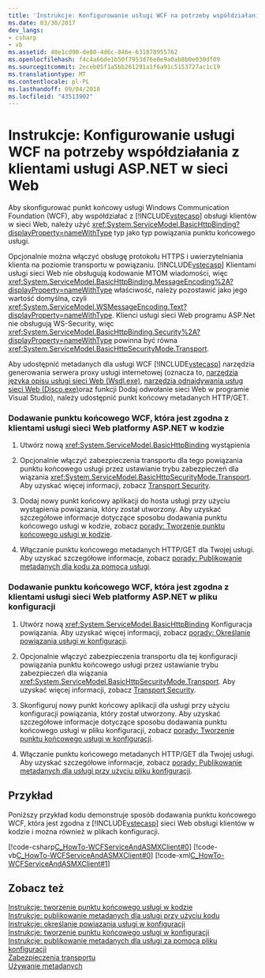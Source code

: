 ```yaml
---
title: 'Instrukcje: Konfigurowanie usługi WCF na potrzeby współdziałania z klientami usługi ASP.NET w sieci Web'
ms.date: 03/30/2017
dev_langs:
- csharp
- vb
ms.assetid: 48e1cd90-de80-4d6c-846e-631878955762
ms.openlocfilehash: f4c4a66de1b50f7953d76e0e9a0ab8b0e030df09
ms.sourcegitcommit: 2eceb05f1a5bb261291a1f6a91c5153727ac1c19
ms.translationtype: MT
ms.contentlocale: pl-PL
ms.lasthandoff: 09/04/2018
ms.locfileid: "43513902"
---
```

# <a name="how-to-configure-wcf-service-to-interoperate-with-aspnet-web-service-clients"></a>Instrukcje: Konfigurowanie usługi WCF na potrzeby współdziałania z klientami usługi ASP.NET w sieci Web
Aby skonfigurować punkt końcowy usługi Windows Communication Foundation (WCF), aby współdziałać z [!INCLUDE[vstecasp](../../../../includes/vstecasp-md.md)] obsługi klientów w sieci Web, należy użyć <xref:System.ServiceModel.BasicHttpBinding?displayProperty=nameWithType> typ jako typ powiązania punktu końcowego usługi.  
  
 Opcjonalnie można włączyć obsługę protokołu HTTPS i uwierzytelniania klienta na poziomie transportu w powiązaniu. [!INCLUDE[vstecasp](../../../../includes/vstecasp-md.md)] Klientami usługi sieci Web nie obsługują kodowanie MTOM wiadomości, więc <xref:System.ServiceModel.BasicHttpBinding.MessageEncoding%2A?displayProperty=nameWithType> właściwość, należy pozostawić jako jego wartość domyślna, czyli <xref:System.ServiceModel.WSMessageEncoding.Text?displayProperty=nameWithType>. Klienci usługi sieci Web programu ASP.Net nie obsługują WS-Security, więc <xref:System.ServiceModel.BasicHttpBinding.Security%2A?displayProperty=nameWithType> powinna być równa <xref:System.ServiceModel.BasicHttpSecurityMode.Transport>.  
  
 Aby udostępnić metadanych dla usługi WCF [!INCLUDE[vstecasp](../../../../includes/vstecasp-md.md)] narzędzia generowania serwera proxy usługi internetowej (oznacza to, [narzędzia języka opisu usługi sieci Web (Wsdl.exe)](https://go.microsoft.com/fwlink/?LinkId=73833), [narzędzia odnajdywania usług sieci Web (Disco.exe)](https://go.microsoft.com/fwlink/?LinkId=73834)oraz funkcji Dodaj odwołanie sieci Web w programie Visual Studio), należy udostępnić punkt końcowy metadanych HTTP/GET.  
  
### <a name="to-add-a-wcf-endpoint-that-is-compatible-with-aspnet-web-service-clients-in-code"></a>Dodawanie punktu końcowego WCF, która jest zgodna z klientami usługi sieci Web platformy ASP.NET w kodzie  
  
1.  Utwórz nową <xref:System.ServiceModel.BasicHttpBinding> wystąpienia  
  
2.  Opcjonalnie włączyć zabezpieczenia transportu dla tego powiązania punktu końcowego usługi przez ustawianie trybu zabezpieczeń dla wiązania <xref:System.ServiceModel.BasicHttpSecurityMode.Transport>. Aby uzyskać więcej informacji, zobacz [Transport Security](../../../../docs/framework/wcf/feature-details/transport-security.md).  
  
3.  Dodaj nowy punkt końcowy aplikacji do hosta usługi przy użyciu wystąpienia powiązania, który został utworzony. Aby uzyskać szczegółowe informacje dotyczące sposobu dodawania punktu końcowego usługi w kodzie, zobacz [porady: Tworzenie punktu końcowego usługi w kodzie](../../../../docs/framework/wcf/feature-details/how-to-create-a-service-endpoint-in-code.md).  
  
4.  Włączanie punktu końcowego metadanych HTTP/GET dla Twojej usługi. Aby uzyskać szczegółowe informacje, zobacz [porady: Publikowanie metadanych dla kodu za pomocą usługi](../../../../docs/framework/wcf/feature-details/how-to-publish-metadata-for-a-service-using-code.md).  
  
### <a name="to-add-a-wcf-endpoint-that-is-compatible-with-aspnet-web-service-clients-in-a-configuration-file"></a>Dodawanie punktu końcowego WCF, która jest zgodna z klientami usługi sieci Web platformy ASP.NET w pliku konfiguracji  
  
1.  Utwórz nową <xref:System.ServiceModel.BasicHttpBinding> Konfiguracja powiązania. Aby uzyskać więcej informacji, zobacz [porady: Określanie powiązania usługi w konfiguracji](../../../../docs/framework/wcf/how-to-specify-a-service-binding-in-configuration.md).  
  
2.  Opcjonalnie włączyć zabezpieczenia transportu dla tej konfiguracji powiązania punktu końcowego usługi przez ustawianie trybu zabezpieczeń dla wiązania <xref:System.ServiceModel.BasicHttpSecurityMode.Transport>. Aby uzyskać więcej informacji, zobacz [Transport Security](../../../../docs/framework/wcf/feature-details/transport-security.md).  
  
3.  Skonfiguruj nowy punkt końcowy aplikacji dla usługi przy użyciu konfiguracji powiązania, który został utworzony. Aby uzyskać szczegółowe informacje dotyczące sposobu dodawania punktu końcowego usługi w pliku konfiguracji, zobacz [porady: Tworzenie punktu końcowego usługi w konfiguracji](../../../../docs/framework/wcf/feature-details/how-to-create-a-service-endpoint-in-configuration.md).  
  
4.  Włączanie punktu końcowego metadanych HTTP/GET dla Twojej usługi. Aby uzyskać szczegółowe informacje, zobacz [porady: Publikowanie metadanych dla usługi przy użyciu pliku konfiguracji](../../../../docs/framework/wcf/feature-details/how-to-publish-metadata-for-a-service-using-a-configuration-file.md).  
  
## <a name="example"></a>Przykład  
 Poniższy przykład kodu demonstruje sposób dodawania punktu końcowego WCF, która jest zgodna z [!INCLUDE[vstecasp](../../../../includes/vstecasp-md.md)] sieci Web obsługi klientów w kodzie i można również w plikach konfiguracji.  
  
 [!code-csharp[C_HowTo-WCFServiceAndASMXClient#0](../../../../samples/snippets/csharp/VS_Snippets_CFX/c_howto-wcfserviceandasmxclient/cs/program.cs#0)] 
 [!code-vb[C_HowTo-WCFServiceAndASMXClient#0](../../../../samples/snippets/visualbasic/VS_Snippets_CFX/c_howto-wcfserviceandasmxclient/vb/program.vb#0)] 
 [!code-xml[C_HowTo-WCFServiceAndASMXClient#1](../../../../samples/snippets/csharp/VS_Snippets_CFX/c_howto-wcfserviceandasmxclient/common/app.config#1)]     
  
## <a name="see-also"></a>Zobacz też  
 [Instrukcje: tworzenie punktu końcowego usługi w kodzie](../../../../docs/framework/wcf/feature-details/how-to-create-a-service-endpoint-in-code.md)  
 [Instrukcje: publikowanie metadanych dla usługi przy użyciu kodu](../../../../docs/framework/wcf/feature-details/how-to-publish-metadata-for-a-service-using-code.md)  
 [Instrukcje: określanie powiązania usługi w konfiguracji](../../../../docs/framework/wcf/how-to-specify-a-service-binding-in-configuration.md)  
 [Instrukcje: tworzenie punktu końcowego usługi w konfiguracji](../../../../docs/framework/wcf/feature-details/how-to-create-a-service-endpoint-in-configuration.md)  
 [Instrukcje: publikowanie metadanych dla usługi za pomocą pliku konfiguracji](../../../../docs/framework/wcf/feature-details/how-to-publish-metadata-for-a-service-using-a-configuration-file.md)  
 [Zabezpieczenia transportu](../../../../docs/framework/wcf/feature-details/transport-security.md)  
 [Używanie metadanych](../../../../docs/framework/wcf/feature-details/using-metadata.md)

